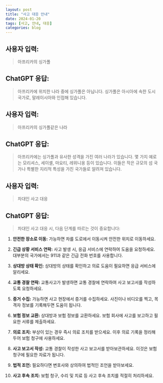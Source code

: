 ```yaml
---
layout: post
title: "사고 대응 안내"
date: 2024-01-20
tags: [사고, 안내, 대응]
categories: blog
---
```


## 사용자 입력:
> 아프리카의 싱가폴

## ChatGPT 응답:
> 아프리카에 위치한 나라 중에 싱가폴은 아닙니다. 싱가폴은 아시아에 속한 도시국가로, 말레이시아와 인접해 있습니다.

## 사용자 입력:
> 아프리카의 싱가폴같은 나라

## ChatGPT 응답:
> 아프리카에는 싱가폴과 유사한 성격을 가진 여러 나라가 있습니다. 몇 가지 예로는 모리셔스, 세이셸, 마요티, 레위니옹 등이 있습니다. 이들은 작은 규모의 섬 국가나 특별한 지리적 특성을 가진 국가들로 알려져 있습니다.

## 사용자 입력:
> 차대인 사고 대응

## ChatGPT 응답:
> 차대인 사고 대응 시, 다음 단계를 따르는 것이 중요합니다:

1. **안전한 장소로 이동:** 가능하면 차를 도로에서 이동시켜 안전한 위치로 이동하세요.

2. **긴급 상황 서비스 연락:** 사고 발생 시, 응급 서비스에 연락하여 도움을 요청하세요. 대부분의 국가에서는 911과 같은 긴급 전화 번호를 사용합니다.

3. **상대방 상태 확인:** 상대방의 상태를 확인하고 의료 도움이 필요하면 응급 서비스에 알리세요.

4. **교통 경찰 연락:** 교통사고가 발생하면 교통 경찰에 연락하여 사고 보고서를 작성하도록 요청하세요.

5. **증거 수집:** 가능하면 사고 현장에서 증거를 수집하세요. 사진이나 비디오를 찍고, 목격자 정보를 기록해두면 도움이 됩니다.

6. **보험 정보 교환:** 상대방과 보험 정보를 교환하세요. 보험 회사에 사고를 보고하고 필요한 서류를 제출하세요.

7. **의료 조치:** 부상이 있는 경우 즉시 의료 조치를 받으세요. 이후 의료 기록을 정리해두어 보험 청구에 사용하세요.

8. **사고 보고서 작성:** 교통 경찰이 작성한 사고 보고서를 받아보관하세요. 이것은 보험 청구에 필요한 자료가 됩니다.

9. **법적 조언:** 필요하다면 변호사와 상의하여 법적인 조언을 받아보세요.

10. **사고 후속 조치:** 보험 청구, 수리 및 치료 등 사고 후속 조치를 적절히 처리하세요.

